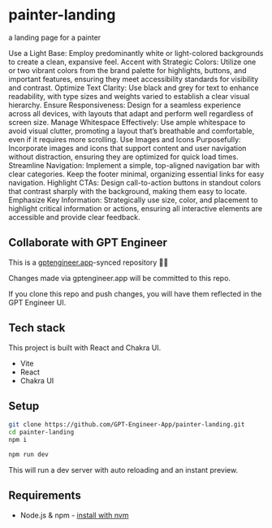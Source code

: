 # painter-landing

a landing page for a painter

Use a Light Base: Employ predominantly white or light-colored backgrounds to create a clean, expansive feel.
Accent with Strategic Colors: Utilize one or two vibrant colors from the brand palette for highlights, buttons, and important features, ensuring they meet accessibility standards for visibility and contrast.
Optimize Text Clarity: Use black and grey for text to enhance readability, with type sizes and weights varied to establish a clear visual hierarchy.
Ensure Responsiveness: Design for a seamless experience across all devices, with layouts that adapt and perform well regardless of screen size.
Manage Whitespace Effectively: Use ample whitespace to avoid visual clutter, promoting a layout that’s breathable and comfortable, even if it requires more scrolling.
Use Images and Icons Purposefully: Incorporate images and icons that support content and user navigation without distraction, ensuring they are optimized for quick load times.
Streamline Navigation: Implement a simple, top-aligned navigation bar with clear categories. Keep the footer minimal, organizing essential links for easy navigation.
Highlight CTAs: Design call-to-action buttons in standout colors that contrast sharply with the background, making them easy to locate.
Emphasize Key Information: Strategically use size, color, and placement to highlight critical information or actions, ensuring all interactive elements are accessible and provide clear feedback.

## Collaborate with GPT Engineer

This is a [gptengineer.app](https://gptengineer.app)-synced repository 🌟🤖

Changes made via gptengineer.app will be committed to this repo.

If you clone this repo and push changes, you will have them reflected in the GPT Engineer UI.

## Tech stack

This project is built with React and Chakra UI.

- Vite
- React
- Chakra UI

## Setup

```sh
git clone https://github.com/GPT-Engineer-App/painter-landing.git
cd painter-landing
npm i
```

```sh
npm run dev
```

This will run a dev server with auto reloading and an instant preview.

## Requirements

- Node.js & npm - [install with nvm](https://github.com/nvm-sh/nvm#installing-and-updating)
